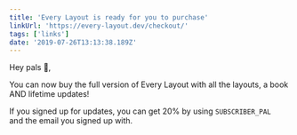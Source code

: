 ```yaml
---
title: 'Every Layout is ready for you to purchase'
linkUrl: 'https://every-layout.dev/checkout/'
tags: ['links'] 
date: '2019-07-26T13:13:38.189Z'
---
```

Hey pals 👋,

You can now buy the full version of Every Layout with all the layouts, a book AND lifetime updates!

If you signed up for updates, you can get 20% by using `SUBSCRIBER_PAL` and the email you signed up with.
